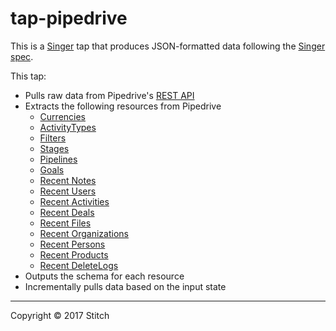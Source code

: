 # tap-pipedrive

This is a [Singer](https://singer.io) tap that produces JSON-formatted data following the [Singer spec](https://github.com/singer-io/getting-started/blob/master/SPEC.md).

This tap:
- Pulls raw data from Pipedrive's [REST API](https://developers.pipedrive.com/docs/api/v1/)
- Extracts the following resources from Pipedrive
  - [Currencies](https://developers.pipedrive.com/docs/api/v1/#!/Currencies)
  - [ActivityTypes](https://developers.pipedrive.com/docs/api/v1/#!/ActivityTypes)
  - [Filters](https://developers.pipedrive.com/docs/api/v1/#!/Filters)
  - [Stages](https://developers.pipedrive.com/docs/api/v1/#!/Stages)
  - [Pipelines](https://developers.pipedrive.com/docs/api/v1/#!/Pipelines)
  - [Goals](https://developers.pipedrive.com/docs/api/v1/#!/Goals)
  - [Recent Notes](https://developers.pipedrive.com/docs/api/v1/#!/Recents)
  - [Recent Users](https://developers.pipedrive.com/docs/api/v1/#!/Recents)
  - [Recent Activities](https://developers.pipedrive.com/docs/api/v1/#!/Recents)
  - [Recent Deals](https://developers.pipedrive.com/docs/api/v1/#!/Recents)
  - [Recent Files](https://developers.pipedrive.com/docs/api/v1/#!/Recents)
  - [Recent Organizations](https://developers.pipedrive.com/docs/api/v1/#!/Recents)
  - [Recent Persons](https://developers.pipedrive.com/docs/api/v1/#!/Recents)
  - [Recent Products](https://developers.pipedrive.com/docs/api/v1/#!/Recents)
  - [Recent DeleteLogs](https://developers.pipedrive.com/docs/api/v1/#!/Recents)
- Outputs the schema for each resource
- Incrementally pulls data based on the input state


---

Copyright &copy; 2017 Stitch
